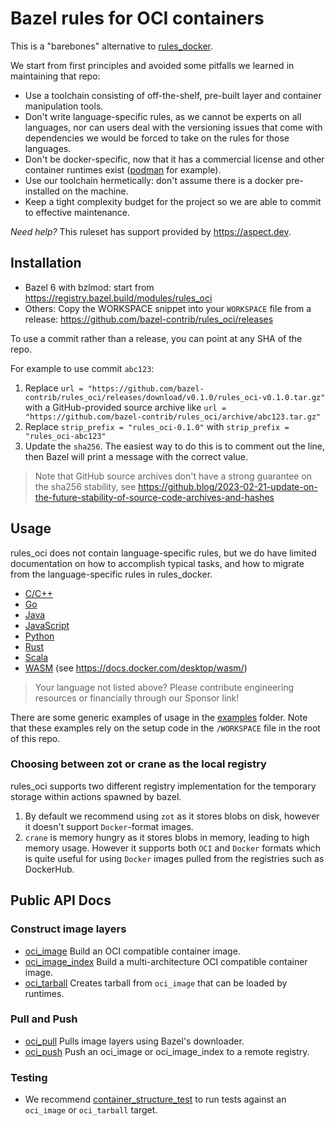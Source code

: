 # Bazel rules for OCI containers

This is a "barebones" alternative to [rules_docker](https://github.com/bazelbuild/rules_docker).

We start from first principles and avoided some pitfalls we learned in maintaining that repo:

- Use a toolchain consisting of off-the-shelf, pre-built layer and container manipulation tools.
- Don't write language-specific rules, as we cannot be experts on all languages, nor can users deal with the versioning issues
  that come with dependencies we would be forced to take on the rules for those languages.
- Don't be docker-specific, now that it has a commercial license and other container runtimes exist ([podman](https://podman.io/) for example).
- Use our toolchain hermetically: don't assume there is a docker pre-installed on the machine.
- Keep a tight complexity budget for the project so we are able to commit to effective maintenance.

_Need help?_ This ruleset has support provided by https://aspect.dev.

## Installation

- Bazel 6 with bzlmod: start from <https://registry.bazel.build/modules/rules_oci>
- Others: Copy the WORKSPACE snippet into your `WORKSPACE` file from a release: <https://github.com/bazel-contrib/rules_oci/releases>

To use a commit rather than a release, you can point at any SHA of the repo.

For example to use commit `abc123`:

1. Replace `url = "https://github.com/bazel-contrib/rules_oci/releases/download/v0.1.0/rules_oci-v0.1.0.tar.gz"`
   with a GitHub-provided source archive like `url = "https://github.com/bazel-contrib/rules_oci/archive/abc123.tar.gz"`
1. Replace `strip_prefix = "rules_oci-0.1.0"` with `strip_prefix = "rules_oci-abc123"`
1. Update the `sha256`. The easiest way to do this is to comment out the line, then Bazel will
   print a message with the correct value.

> Note that GitHub source archives don't have a strong guarantee on the sha256 stability, see
> <https://github.blog/2023-02-21-update-on-the-future-stability-of-source-code-archives-and-hashes>

## Usage

rules_oci does not contain language-specific rules, but we do have limited documentation on how to accomplish typical tasks, and how to migrate from the language-specific rules in rules_docker.

- [C/C++](docs/cpp.md)
- [Go](docs/go.md)
- [Java](docs/java.md)
- [JavaScript](docs/javascript.md)
- [Python](docs/python.md)
- [Rust](docs/rust.md)
- [Scala](docs/scala.md)
- [WASM](https://github.com/bazel-contrib/rules_oci/tree/main/e2e/wasm) (see https://docs.docker.com/desktop/wasm/)

> Your language not listed above? Please contribute engineering resources or financially through our Sponsor link!

There are some generic examples of usage in the [examples](https://github.com/bazel-contrib/rules_oci/tree/main/examples) folder.
Note that these examples rely on the setup code in the `/WORKSPACE` file in the root of this repo.

### Choosing between zot or crane as the local registry

rules_oci supports two different registry implementation for the temporary storage within actions spawned by bazel.

1. By default we recommend using `zot` as it stores blobs on disk, however it doesn't support `Docker`-format images.
2. `crane` is memory hungry as it stores blobs in memory, leading to high memory usage.
   However it supports both `OCI` and `Docker` formats which is quite useful for using `Docker` images pulled from the registries such as DockerHub.

## Public API Docs

### Construct image layers

- [oci_image](docs/image.md) Build an OCI compatible container image.
- [oci_image_index](docs/image_index.md) Build a multi-architecture OCI compatible container image.
- [oci_tarball](docs/tarball.md) Creates tarball from `oci_image` that can be loaded by runtimes.

### Pull and Push

- [oci_pull](docs/pull.md) Pulls image layers using Bazel's downloader.
- [oci_push](docs/push.md) Push an oci_image or oci_image_index to a remote registry.

### Testing

- We recommend [container_structure_test](https://github.com/GoogleContainerTools/container-structure-test#running-structure-tests-through-bazel) to run tests against an `oci_image` or `oci_tarball` target.

<!-- Currently undocumented, as it's not public API in 1.0

### Signing

- [cosign_sign](docs/cosign_sign.md) Sign an `oci_image` using `cosign` binary at a remote registry.
- [cosign_attest](docs/cosign_attest.md) Add an attachment to an `oci_image` at a remote registry using `cosign`.

-->
